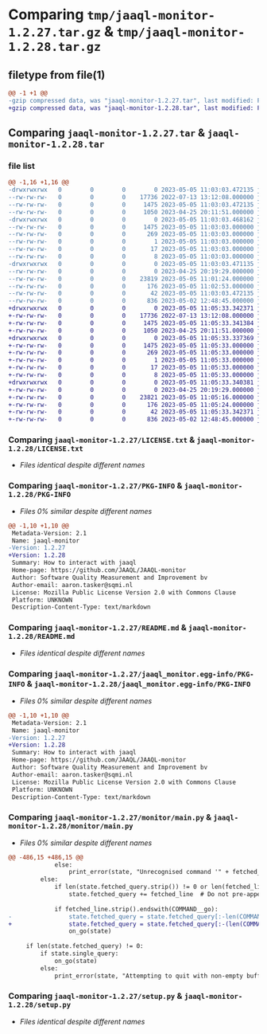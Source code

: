 # Comparing `tmp/jaaql-monitor-1.2.27.tar.gz` & `tmp/jaaql-monitor-1.2.28.tar.gz`

## filetype from file(1)

```diff
@@ -1 +1 @@
-gzip compressed data, was "jaaql-monitor-1.2.27.tar", last modified: Fri May  5 11:03:03 2023, max compression
+gzip compressed data, was "jaaql-monitor-1.2.28.tar", last modified: Fri May  5 11:05:33 2023, max compression
```

## Comparing `jaaql-monitor-1.2.27.tar` & `jaaql-monitor-1.2.28.tar`

### file list

```diff
@@ -1,16 +1,16 @@
-drwxrwxrwx   0        0        0        0 2023-05-05 11:03:03.472135 jaaql-monitor-1.2.27/
--rw-rw-rw-   0        0        0    17736 2022-07-13 13:12:08.000000 jaaql-monitor-1.2.27/LICENSE.txt
--rw-rw-rw-   0        0        0     1475 2023-05-05 11:03:03.472135 jaaql-monitor-1.2.27/PKG-INFO
--rw-rw-rw-   0        0        0     1050 2023-04-25 20:11:51.000000 jaaql-monitor-1.2.27/README.md
-drwxrwxrwx   0        0        0        0 2023-05-05 11:03:03.468162 jaaql-monitor-1.2.27/jaaql_monitor.egg-info/
--rw-rw-rw-   0        0        0     1475 2023-05-05 11:03:03.000000 jaaql-monitor-1.2.27/jaaql_monitor.egg-info/PKG-INFO
--rw-rw-rw-   0        0        0      269 2023-05-05 11:03:03.000000 jaaql-monitor-1.2.27/jaaql_monitor.egg-info/SOURCES.txt
--rw-rw-rw-   0        0        0        1 2023-05-05 11:03:03.000000 jaaql-monitor-1.2.27/jaaql_monitor.egg-info/dependency_links.txt
--rw-rw-rw-   0        0        0       17 2023-05-05 11:03:03.000000 jaaql-monitor-1.2.27/jaaql_monitor.egg-info/requires.txt
--rw-rw-rw-   0        0        0        8 2023-05-05 11:03:03.000000 jaaql-monitor-1.2.27/jaaql_monitor.egg-info/top_level.txt
-drwxrwxrwx   0        0        0        0 2023-05-05 11:03:03.471135 jaaql-monitor-1.2.27/monitor/
--rw-rw-rw-   0        0        0        0 2023-04-25 20:19:29.000000 jaaql-monitor-1.2.27/monitor/__init__.py
--rw-rw-rw-   0        0        0    23819 2023-05-05 11:01:24.000000 jaaql-monitor-1.2.27/monitor/main.py
--rw-rw-rw-   0        0        0      176 2023-05-05 11:02:53.000000 jaaql-monitor-1.2.27/monitor/version.py
--rw-rw-rw-   0        0        0       42 2023-05-05 11:03:03.472135 jaaql-monitor-1.2.27/setup.cfg
--rw-rw-rw-   0        0        0      836 2023-05-02 12:48:45.000000 jaaql-monitor-1.2.27/setup.py
+drwxrwxrwx   0        0        0        0 2023-05-05 11:05:33.342371 jaaql-monitor-1.2.28/
+-rw-rw-rw-   0        0        0    17736 2022-07-13 13:12:08.000000 jaaql-monitor-1.2.28/LICENSE.txt
+-rw-rw-rw-   0        0        0     1475 2023-05-05 11:05:33.341384 jaaql-monitor-1.2.28/PKG-INFO
+-rw-rw-rw-   0        0        0     1050 2023-04-25 20:11:51.000000 jaaql-monitor-1.2.28/README.md
+drwxrwxrwx   0        0        0        0 2023-05-05 11:05:33.337369 jaaql-monitor-1.2.28/jaaql_monitor.egg-info/
+-rw-rw-rw-   0        0        0     1475 2023-05-05 11:05:33.000000 jaaql-monitor-1.2.28/jaaql_monitor.egg-info/PKG-INFO
+-rw-rw-rw-   0        0        0      269 2023-05-05 11:05:33.000000 jaaql-monitor-1.2.28/jaaql_monitor.egg-info/SOURCES.txt
+-rw-rw-rw-   0        0        0        1 2023-05-05 11:05:33.000000 jaaql-monitor-1.2.28/jaaql_monitor.egg-info/dependency_links.txt
+-rw-rw-rw-   0        0        0       17 2023-05-05 11:05:33.000000 jaaql-monitor-1.2.28/jaaql_monitor.egg-info/requires.txt
+-rw-rw-rw-   0        0        0        8 2023-05-05 11:05:33.000000 jaaql-monitor-1.2.28/jaaql_monitor.egg-info/top_level.txt
+drwxrwxrwx   0        0        0        0 2023-05-05 11:05:33.340381 jaaql-monitor-1.2.28/monitor/
+-rw-rw-rw-   0        0        0        0 2023-04-25 20:19:29.000000 jaaql-monitor-1.2.28/monitor/__init__.py
+-rw-rw-rw-   0        0        0    23821 2023-05-05 11:05:16.000000 jaaql-monitor-1.2.28/monitor/main.py
+-rw-rw-rw-   0        0        0      176 2023-05-05 11:05:24.000000 jaaql-monitor-1.2.28/monitor/version.py
+-rw-rw-rw-   0        0        0       42 2023-05-05 11:05:33.342371 jaaql-monitor-1.2.28/setup.cfg
+-rw-rw-rw-   0        0        0      836 2023-05-02 12:48:45.000000 jaaql-monitor-1.2.28/setup.py
```

### Comparing `jaaql-monitor-1.2.27/LICENSE.txt` & `jaaql-monitor-1.2.28/LICENSE.txt`

 * *Files identical despite different names*

### Comparing `jaaql-monitor-1.2.27/PKG-INFO` & `jaaql-monitor-1.2.28/PKG-INFO`

 * *Files 0% similar despite different names*

```diff
@@ -1,10 +1,10 @@
 Metadata-Version: 2.1
 Name: jaaql-monitor
-Version: 1.2.27
+Version: 1.2.28
 Summary: How to interact with jaaql
 Home-page: https://github.com/JAAQL/JAAQL-monitor
 Author: Software Quality Measurement and Improvement bv
 Author-email: aaron.tasker@sqmi.nl
 License: Mozilla Public License Version 2.0 with Commons Clause
 Platform: UNKNOWN
 Description-Content-Type: text/markdown
```

### Comparing `jaaql-monitor-1.2.27/README.md` & `jaaql-monitor-1.2.28/README.md`

 * *Files identical despite different names*

### Comparing `jaaql-monitor-1.2.27/jaaql_monitor.egg-info/PKG-INFO` & `jaaql-monitor-1.2.28/jaaql_monitor.egg-info/PKG-INFO`

 * *Files 0% similar despite different names*

```diff
@@ -1,10 +1,10 @@
 Metadata-Version: 2.1
 Name: jaaql-monitor
-Version: 1.2.27
+Version: 1.2.28
 Summary: How to interact with jaaql
 Home-page: https://github.com/JAAQL/JAAQL-monitor
 Author: Software Quality Measurement and Improvement bv
 Author-email: aaron.tasker@sqmi.nl
 License: Mozilla Public License Version 2.0 with Commons Clause
 Platform: UNKNOWN
 Description-Content-Type: text/markdown
```

### Comparing `jaaql-monitor-1.2.27/monitor/main.py` & `jaaql-monitor-1.2.28/monitor/main.py`

 * *Files 0% similar despite different names*

```diff
@@ -486,15 +486,15 @@
             else:
                 print_error(state, "Unrecognised command '" + fetched_line + "'")
         else:
             if len(state.fetched_query.strip()) != 0 or len(fetched_line.strip()) != 0:
                 state.fetched_query += fetched_line  # Do not pre-append things with empty lines
 
             if fetched_line.strip().endswith(COMMAND__go):
-                state.fetched_query = state.fetched_query[:-len(COMMAND__go) + 1]
+                state.fetched_query = state.fetched_query[:-(len(COMMAND__go) + 1)]
                 on_go(state)
 
     if len(state.fetched_query) != 0:
         if state.single_query:
             on_go(state)
         else:
             print_error(state, "Attempting to quit with non-empty buffer. Please submit with \\g or clear with \\r")
```

### Comparing `jaaql-monitor-1.2.27/setup.py` & `jaaql-monitor-1.2.28/setup.py`

 * *Files identical despite different names*

